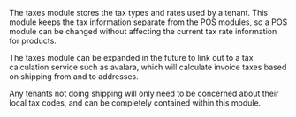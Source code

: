 The taxes module stores the tax types and rates used by a tenant.  This module keeps
the tax information separate from the POS modules, so a POS module can be changed without
affecting the current tax rate information for products.

The taxes module can be expanded in the future to link out to a tax calculation service
such as avalara, which will calculate invoice taxes based on shipping from and to addresses.

Any tenants not doing shipping will only need to be concerned about their local tax codes,
and can be completely contained within this module.
